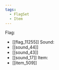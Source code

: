 ```yaml
---
tags:
  - FlagSet
  - Item
---
```

Flag:
- [[flag_11255]]
Sound:
- [[sound_44]]
- [[sound_43]]
- [[sound_17]]
Item:
- [[item_509]]
